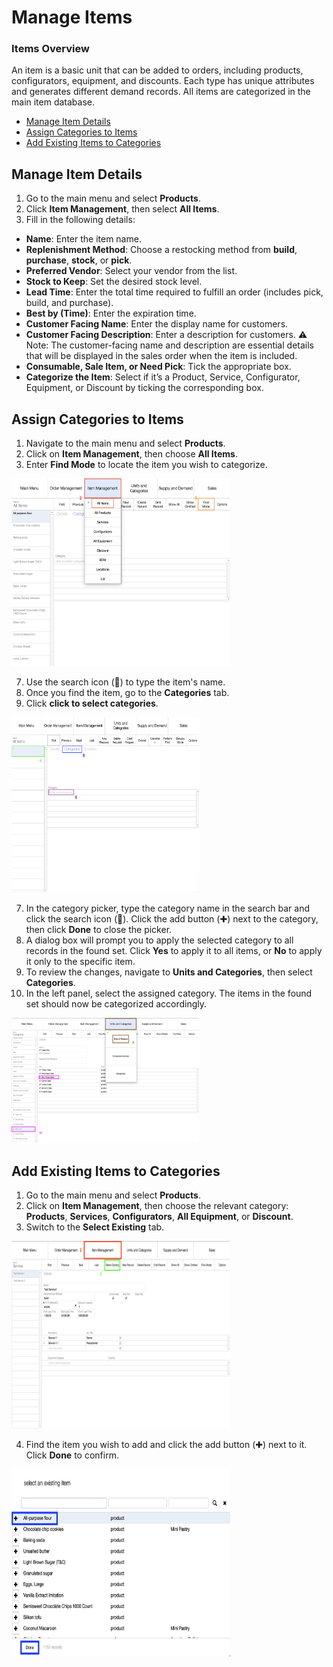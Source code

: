 # Manage Items

### **Items Overview**

An item is a basic unit that can be added to orders, including products, configurators, equipment, and discounts. Each type has unique attributes and generates different demand records. All items are categorized in the main item database.

* [Manage Item Details](manage-item-details)
* [Assign Categories to Items](assign-categories-to-items)
* [Add Existing Items to Categories](add-existing-items-to-categories)
## Manage Item Details

1. Go to the main menu and select **Products**.
2. Click **Item Management**, then select **All Items**.
3. Fill in the following details:
- **Name**: Enter the item name.
- **Replenishment Method**: Choose a restocking method from **build**, **purchase**, **stock**, or **pick**.
- **Preferred Vendor**: Select your vendor from the list.
- **Stock to Keep**: Set the desired stock level.
- **Lead Time**: Enter the total time required to fulfill an order (includes pick, build, and purchase).
- **Best by (Time)**: Enter the expiration time.
- **Customer Facing Name**: Enter the display name for customers.
- **Customer Facing Description**: Enter a description for customers.
⚠️ Note: The customer-facing name and description are essential details that will be displayed in the sales order when the item is included.
- **Consumable, Sale Item, or Need Pick**: Tick the appropriate box.
- **Categorize the Item**: Select if it’s a Product, Service, Configurator, Equipment, or Discount by ticking the corresponding box.

## Assign Categories to Items

1. Navigate to the main menu and select **Products**.
2. Click on **Item Management**, then choose **All Items**.
3. Enter **Find Mode** to locate the item you wish to categorize. 

<img src="https://github.com/Fx-Professional-Services/HorizonDocs/blob/staging/Horizon%20User%20Guide/00%20Assets/40_assign_categories_to_items_2_3.png" width="350" height="300">

7. Use the search icon (🔎) to type the item's name.
8. Once you find the item, go to the **Categories** tab.
9. Click **click to select categories**.

<img src="https://github.com/Fx-Professional-Services/HorizonDocs/blob/staging/Horizon%20User%20Guide/00%20Assets/41_assign_categories_to_items_4_5_6.png" width="300" height="280">

7. In the category picker, type the category name in the search bar and click the search icon (🔎). Click the add button (✚) next to the category, then click **Done** to close the picker.
8. A dialog box will prompt you to apply the selected category to all records in the found set. Click **Yes** to apply it to all items, or **No** to apply it only to the specific item.
9. To review the changes, navigate to **Units and Categories**, then select **Categories**.
10. In the left panel, select the assigned category. The items in the found set should now be categorized accordingly.

<img src="https://github.com/Fx-Professional-Services/HorizonDocs/blob/staging/Horizon%20User%20Guide/00%20Assets/42_assign_categories_to_items_9_10.png" width="300" height="200">

## Add Existing Items to Categories

1. Go to the main menu and select **Products**.
2. Click on **Item Management**, then choose the relevant category: **Products**, **Services**, **Configurators**, **All Equipment**, or **Discount**.
3. Switch to the **Select Existing** tab.

<img src="https://github.com/Fx-Professional-Services/HorizonDocs/blob/staging/Horizon%20User%20Guide/00%20Assets/43_add_existing_items_2_3.png" width="350" height="300">

4. Find the item you wish to add and click the add button (✚) next to it. Click **Done** to confirm.

<img src="https://github.com/Fx-Professional-Services/HorizonDocs/blob/staging/Horizon%20User%20Guide/00%20Assets/44_add_existing_items_4.png" width="350" height="300">